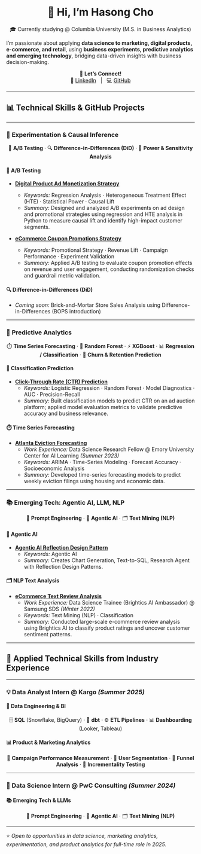 <h1 align="center">👋 Hi, I’m Hasong Cho</h1>


<p align="center">
🎓 Currently studying @ Columbia University (M.S. in Business Analytics)
</p>


I’m passionate about applying **data science to marketing, digital products, e-commerce, and retail**, using **business experiments, predictive analytics and emerging technology**, bridging data-driven insights with business decision-making.  


<p align="center">
🤝 <b>Let’s Connect!</b><br>
🔗 <a href="https://www.linkedin.com/in/hasongcho]">LinkedIn</a> &nbsp; | &nbsp;
💻 <a href="https://github.com/hasongc01">GitHub</a>
</p>

---

## 📊 Technical Skills & GitHub Projects

---

### 🧪 **Experimentation & Causal Inference**

<p align="center">
🎯 <b>A/B Testing</b> · 🔍 <b>Difference-in-Differences (DiD)</b> · 🧩 <b>Power & Sensitivity Analysis</b>
</p>

#### 🎯 A/B Testing  
- [**Digital Product Ad Monetization Strategy**](https://github.com/hasongc01/A-B-Testing-Ad-Monetization-Strategy)  
  - *Keywords:* Regression Analysis · Heterogeneous Treatment Effect (HTE) · Statistical Power · Causal Lift  
  - *Summary:* Designed and analyzed A/B experiments on ad design and promotional strategies using regression and HTE analysis in Python to measure causal lift and identify high-impact customer segments.  

- [**eCommerce Coupon Promotions Strategy**](https://github.com/hasongc01/A-B-Testing-Coupon-Campaign)  
  - *Keywords:* Promotional Strategy · Revenue Lift · Campaign Performance · Experiment Validation  
  - *Summary:* Applied A/B testing to evaluate coupon promotion effects on revenue and user engagement, conducting randomization checks and guardrail metric validation.  

#### 🔍 Difference-in-Differences (DiD)  
- *Coming soon:* Brick-and-Mortar Store Sales Analysis using Difference-in-Differences (BOPS introduction)  

---

### 🤖 **Predictive Analytics**

<p align="center">
⏱️ <b>Time Series Forecasting</b> · 🌲 <b>Random Forest</b> · ⚡ <b>XGBoost</b> · 📊 <b>Regression / Classification</b> · 🔮 <b>Churn & Retention Prediction</b>
</p>

#### 🌲 Classification Prediction  
- [**Click-Through Rate (CTR) Prediction**](https://github.com/hasongc01/A-B-Testing-Ad-Monetization-Strategy)  
  - *Keywords:* Logistic Regression · Random Forest · Model Diagnostics · AUC · Precision-Recall  
  - *Summary:* Built classification models to predict CTR on an ad auction platform; applied model evaluation metrics to validate predictive accuracy and business relevance.  

#### ⏱️ Time Series Forecasting  
- [**Atlanta Eviction Forecasting**](https://github.com/hasongc01/Atlanta_Eviction_Prediction)  
  - *Work Experience:* Data Science Research Fellow @ Emory University Center for AI Learning *(Summer 2023)*  
  - *Keywords:* ARIMA · Time-Series Modeling · Forecast Accuracy · Socioeconomic Analysis
  - *Summary:* Developed time-series forecasting models to predict weekly eviction filings using housing and economic data.  

---

### 📚 **Emerging Tech: Agentic AI, LLM, NLP**

<p align="center">
💬 <b>Prompt Engineering</b> · 🤖 <b>Agentic AI</b> · 🗂️ <b>Text Mining (NLP)</b>
</p>

#### 🤖 Agentic AI
- [**Agentic AI Reflection Design Pattern**](https://github.com/hasongc01/Agentic-AI-Reflection-Design-Pattern)  
  - *Keywords:* Agentic AI 
  - *Summary:* Creates Chart Generation, Text-to-SQL, Research Agent with Reflection Design Patterns.


#### 🗂️ NLP Text Analysis
- [**eCommerce Text Review Analysis**](https://github.com/hasongc01/E-Commerce-Review-Text-Analysis-and-Ratings-Classification/tree/main)  
  - *Work Experience:* Data Science Trainee (Brightics AI Ambassador) @ Samsung SDS *(Winter 2022)*  
  - *Keywords:* Text Mining (NLP) · Classification
  - *Summary:* Conducted large-scale e-commerce review analysis using Brightics AI to classify product ratings and uncover customer sentiment patterns.

---

## 🧠 Applied Technical Skills from Industry Experience

---

### 💡 Data Analyst Intern @ Kargo *(Summer 2025)*

#### 🧱 Data Engineering & BI  
<p align="center">
🗄️ <b>SQL</b> (Snowflake, BigQuery) · 🧭 <b>dbt</b> · ⚙️ <b>ETL Pipelines</b> · 📊 <b>Dashboarding</b> (Looker, Tableau)
</p>

#### 📊 Product & Marketing Analytics  
<p align="center">
📢 <b>Campaign Performance Measurement</b> · 👥 <b>User Segmentation</b> · 🛒 <b>Funnel Analysis</b> · 🚀 <b>Incrementality Testing</b>
</p>

---

### 🧩 Data Science Intern @ PwC Consulting *(Summer 2024)*

#### 📚 Emerging Tech & LLMs  
<p align="center">
💬 <b>Prompt Engineering</b> · 🧠 <b>Agentic AI</b> · 🗂️ <b>Text Mining (NLP)</b>
</p> 


---

⭐️ *Open to opportunities in data science, marketing analytics, experimentation, and product analytics for full-time role in 2025.*


